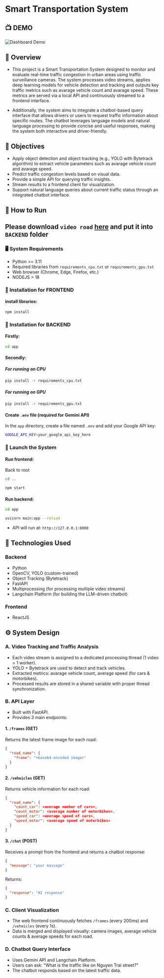 # Smart Transportation System

## 📺 DEMO

![Dashboard Demo](https://raw.githubusercontent.com/vietanhlee/Smart-Transportation-System/refs/heads/main/display_for_github/demo.png)

## 🚦 Overview

- This project is a Smart Transportation System designed to monitor and evaluate real-time traffic congestion in urban areas using traffic surveillance cameras. The system processes video streams, applies deep learning models for vehicle detection and tracking and outputs key traffic metrics such as avarage vehicle count and avarage speed. These metrics are served via a local API and continuously streamed to a frontend interface.

- Additionally, the system aims to integrate a chatbot-based query interface that allows drivers or users to request traffic information about specific routes. The chatbot leverages language models and natural language processing to provide concise and useful responses, making the system both interactive and driver-friendly.

## 🎯 Objectives

- Apply object detection and object tracking (e.g., YOLO with Bytetrack algorithm) to extract vehicle parameters such as avarage vehicle count and avarage speed.
- Predict traffic congestion levels based on visual data.
- Provide a simple API for querying traffic insights.
- Stream results to a frontend client for visualization.
- Support natural language queries about current traffic status through an integrated chatbot interface.


## 🧪 How to Run
## Please download `video road` [here](https://drive.google.com/drive/folders/1gkac5U5jEs174p7V7VC3rCmgvO_cVwxH?usp=drive_link) and put it into `BACKEND` folder

### 🖥️ System Requirements
- Python >= 3.11
- Required libraries from `requirements_cpu.txt` or `requirements_gpu.txt`
- Web browser (Chrome, Edge, Firefox, etc.)
- NODEJS > 18

### 💾 Installation for FRONTEND

#### install libraries:

```bash
npm install
```

### 💾 Installation for BACKEND

#### Firstly:
```bash
cd app
```

#### Secondly:

##### For running on CPU 

```bash
pip install -r requirements_cpu.txt
```

##### For running on GPU

```bash
pip install -r requirements_gpu.txt
```

#### Create `.env` file (required for Gemini API)

In the `app` directory, create a file named `.env` and add your Google API key:

```bash
GOOGLE_API_KEY=your_google_api_key_here
```

### 🚀 Launch the System

#### Run frontend:
Back to root
```bash
cd ..
```

```bash
npm start
```

#### Run backend:

```bash
cd app
```

```bash
uvicorn main:app --reload
```

- API will run at: `http://127.0.0.1:8000`


## 🧠 Technologies Used

### Backend

- Python
- OpenCV, YOLO (custom-trained)
- Object Tracking (Bytetrack)
- FastAPI
- Multiprocessing (for processing multiple video streams)
- Langchain Platform (for building the LLM-driven chatbot)

### Frontend

- ReactJS 

## ⚙️ System Design

### A. Video Tracking and Traffic Analysis

- Each video stream is assigned to a dedicated processing thread (1 video = 1 worker).
- YOLO + Bytetrack are used to detect and track vehicles.
- Extracted metrics: avarage vehicle count, average speed (for cars & motorbikes).
- Processed results are stored in a shared variable with proper thread synchronization.

### B. API Layer

- Built with FastAPI.
- Provides 3 main endpoints:

#### 1. `/frames` (GET)

Returns the latest frame image for each road:

```json
{
  "road_name": {
    "frame": "<base64-encoded image>"
  }
}
```

#### 2. `/veheicles` (GET)

Returns vehicle information for each road:

```json
{
  "road_name": {
    "count_car": <average number of cars>,
    "count_motor": <average number of motorbikes>,
    "speed_car": <average speed of cars>,
    "speed_motor": <average speed of motorbikes>
  }
}
```

#### 3. `/chat` (POST)

Receives a prompt from the frontend and returns a chatbot response:

```json
{
  "message": "your massage"
}
```

Returns:

```json
{
  "response": "AI response"
}
```

### C. Client Visualization

- The web frontend continuously fetches `/frames` (every 200ms) and `/veheicles` (every 1s).
- Data is merged and displayed visually: camera images, average vehicle counts & average speeds for each road.

### D. Chatbot Query Interface

- Uses Gemini API and Langchain Platform.
- Users can ask: "What is the traffic like on Nguyen Trai street?"
- The chatbot responds based on the latest traffic data.

